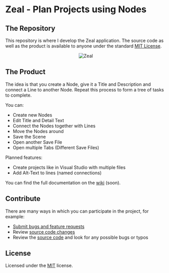 # Zeal - Plan Projects using Nodes

## The Repository
This repository is where I develop the Zeal application. The source code as well as the product is available to anyone under the standard [MIT License](https://github.com/CAt0mIcS/NodePlanningEditor/blob/master/LICENSE.txt).

<p align="center">
  <img alt="Zeal", src="https://github.com/CAt0mIcS/NodePlanningEditor/blob/ProjectOverhaul/assets/Demonstration/DemonstrationPicture.jpg">
</p>

## The Product
The idea is that you create a Node, give it a Title and Description and connect a Line to another Node. Repeat this process to form a tree of tasks to complete.

You can:
* Create new Nodes
* Edit Title and Detail Text
* Connect the Nodes together with Lines
* Move the Nodes around
* Save the Scene
* Open another Save File
* Open multiple Tabs (Different Save Files)


Planned features:
* Create projects like in Visual Studio with multiple files
* Add Alt-Text to lines (named connections)

You can find the full documentation on the [wiki](https://github.com/CAt0mIcS/NodePlanningEditor/wiki) (soon).

## Contribute
There are many ways in which you can participate in the project, for example:
* [Submit bugs and feature requests](https://github.com/CAt0mIcS/NodePlanningEditor/issues)
* Review [source code changes](https://github.com/CAt0mIcS/NodePlanningEditor/pulls)
* Review the [source code](https://github.com/CAt0mIcS/NodePlanningEditor) and look for any possible bugs or typos

## License
Licensed under the [MIT](https://github.com/CAt0mIcS/NodePlanningEditor/blob/master/LICENSE.txt) license.

